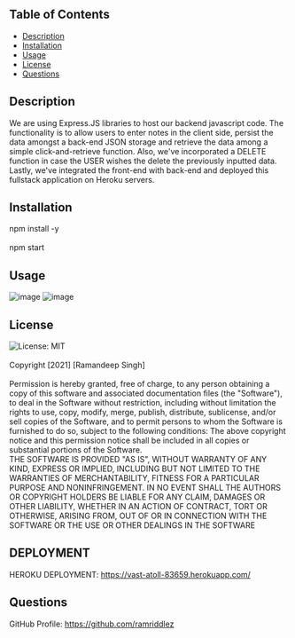 ## Table of Contents
* [Description](#desc) <br>
* [Installation](#install) <br>
* [Usage](#usage) <br>
* [License](#license) <br>
* [Questions](#questions) <br>


## Description
We are using Express.JS libraries to host our backend javascript code. The functionality is to allow users to enter notes in the client side, persist the data amongst a back-end JSON storage and retrieve the data among a simple click-and-retrieve function. Also, we've incorporated a DELETE function in case the USER wishes the delete the previously inputted data. Lastly, we've integrated the front-end with back-end and deployed this fullstack application on Heroku servers.
## Installation
npm install -y<br><br>
npm start <br>
## Usage
![image](https://user-images.githubusercontent.com/96890575/155262302-f7916aeb-efb1-4930-b21f-7cbf66994e6c.png)
![image](https://user-images.githubusercontent.com/96890575/155262314-92fd2e1b-0f4f-4444-ac21-4b3315a90777.png)


## License
![License: MIT](https://img.shields.io/badge/License-MIT-yellow.svg)<br><br>
Copyright [2021] [Ramandeep Singh] <br><br>
Permission is hereby granted, free of charge, to any person obtaining a copy of this software and associated documentation files (the "Software"), to deal in the Software without restriction, including without limitation the rights to use, copy, modify, merge, publish, distribute, sublicense, and/or sell copies of the Software, and to permit persons to whom the Software is furnished to do so, subject to the following conditions:
   The above copyright notice and this permission notice shall be included in all copies or substantial portions of the Software.<br>
    THE SOFTWARE IS PROVIDED "AS IS", WITHOUT WARRANTY OF ANY KIND, EXPRESS OR IMPLIED, INCLUDING BUT NOT LIMITED TO THE WARRANTIES OF MERCHANTABILITY, FITNESS FOR A PARTICULAR PURPOSE AND NONINFRINGEMENT. IN NO EVENT SHALL THE AUTHORS OR COPYRIGHT HOLDERS BE LIABLE FOR ANY CLAIM, DAMAGES OR OTHER LIABILITY, WHETHER IN AN ACTION OF CONTRACT, TORT OR OTHERWISE, ARISING FROM, OUT OF OR IN CONNECTION WITH THE SOFTWARE OR THE USE OR OTHER DEALINGS IN THE SOFTWARE

## DEPLOYMENT

HEROKU DEPLOYMENT: https://vast-atoll-83659.herokuapp.com/
## Questions
GitHub Profile: https://github.com/ramriddlez <br><br>

